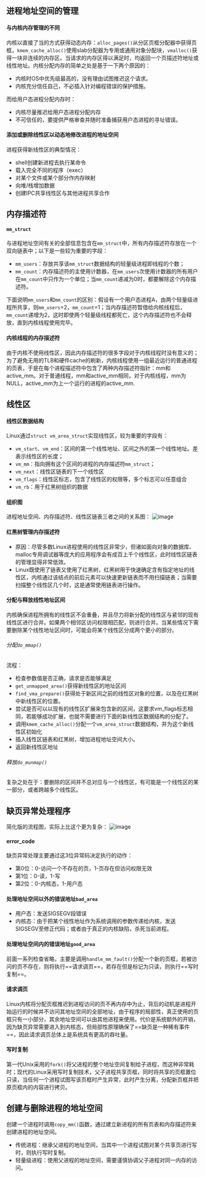 ## 进程地址空间的管理
#### 与内核内存管理的不同
内核以直接了当的方式获得动态内存：`alloc_pages()`从分区页框分配器中获得页框，`kmem_cache_alloc()`使用slab分配器为专用或通用对象分配块，`vmalloc()`获得一块非连续的内存区。当请求的内存区得以满足时，均返回一个页描述符地址或线性地址。内核分配内存的简单之处是基于一下两个原因的：
- 内核时OS中优先级最高的，没有理由试图推迟这个请求。
- 内核充分信任自己，不必插入针对编程错误的保护措施。

而给用户态进程分配内存时：
- 内核尽量推迟给用户态进程分配内存
- 不可信任的，要提供严格审查并随时准备捕获用户态进程的寻址错误。

#### 添加或删除线性区以动态地修改进程的地址空间
进程获得新线性区的典型情况：
- shell创建新进程去执行某命令
- 载入完全不同的程序（exec）
- 对某个文件或某个部分作内存映射
- 向堆/栈增加数据
- 创建IPC共享线性区与其他进程共享合作

## 内存描述符
#### `mm_struct`
与进程地址空间有关的全部信息包含在`mm_struct`中，所有内存描述符存放在一个双向链表中；以下是一些较为重要的字段：
- `mm_users`：存放共享该`mm_struct`数据结构的轻量级进程即线程的个数；
- `mm_count`：内存描述符的主使用计数器，在`mm_users`次使用计数器的所有用户在`mm_count`中只作为一个单位；当`mm_count`递减为0时，都要解除这个内存描述符。

下面说明`mm_users`和`mm_count`的区别：假设有一个用户态进程A，由两个轻量级进程所共享，则`mm_users`=2，`mm_count`=1；当内存描述符暂借给内核线程后，`mm_count`递增为2，这时即使两个轻量级线程都死亡，这个内存描述符也不会释放，直到内核线程使用完毕。

#### 内核线程的内存描述符
由于内核不使用线性区，因此内存描述符的很多字段对于内核线程时没有意义的；为了避免无用的TLB和硬件cache的刷新，内核线程使用一组最近运行的普通进程的页表，于是在每个进程描述符中包含了两种内存描述符指针：mm和active_mm。对于普通线程，mm和active_mm相同，对于内核线程，mm为NULL，active_mm为上一个运行的进程的active_mm.

## 线性区
#### 线性区数据结构
Linux通过`struct vm_area_struct`实现线性区，较为重要的字段有：
- `vm_start`、`vm_end`：区间的第一个线性地址、区间之外的第一个线性地址。差表示线性区的长度；
- `vm_mm`：指向拥有这个区间的进程的内存描述符`mm_struct`；
- `vm_next`：线性区链表的下一个线性区
- `vm_flags`：线性区标志，包含了线性区的权限等，多个标志可以任意组合
- `vm_rb`：用于红黑树组织的数据

#### 组织图
进程地址空间、内存描述符、线性区链表三者之间的关系图：
![image](https://www.linuxidc.com/upload/2011_04/110416063664514.gif)

#### 红黑树管理内存描述符
- 原因：尽管多数Linux进程使用的线性区非常少，但诸如面向对象的数据库、malloc专用调试器等庞大的应用程序会有成百上千个线性区，此时线性区链表的管理显得非常低效。
- Linux既使用了链表又使用了红黑树，红黑树用于快速确定含有指定地址的线性区，内核通过该结点的前后元素可以快速更新链表而不用扫描链表；当需要扫描整个线性区几个时，这是通常使用链表进行操作。

#### 分配与释放线性地址区间
内核确保进程所拥有的线性区不会重叠，并且尽力将新分配的线性区与紧邻的现有线性区进行合并。如果两个相邻区访问权限相匹配，则进行合并。当某些情况下需要删除某个线性地址区间时，可能会将某个线性区分成两个更小的部分。

###### 分配`do_mmap()`
流程：
- 检查参数值是否正确，请求是否能够满足
- `get_unmapped_area()`获得新线性区的地址区间
- `find_vma_prepare()`获得处于新区间之前的线性区对象的位置，以及在红黑树中新线性区的位置。
- 尝试是否可以以现有的线性区扩展来包含新的区间，这要求vm_flags标志相同，若能够成功扩展，也就不需要进行下面的新线性区数据结构的分配了。
- 调用`kmem_cache_alloc()`分配一个`vm_area_struct`数据结构，并为这个新线性区初始化
- 插入线性区链表和红黑树，增加进程地址空间大小。
- 返回新线性区地址

###### 释放`do_munmap()`
复杂之处在于：要删除的区间并不总对应与一个线性区，有可能是一个线性区的某一部分，或者跨越多个线性区。

## 缺页异常处理程序
简化版的流程图，实际上比这个更为复杂：
![image](https://pic2.zhimg.com/v2-6d8dad5dc9640d60b2f36a0d00260ac1_r.jpg)

#### error_code
缺页异常处理主要通过这3位异常码决定执行的动作：
- 第0位：0-访问一个不存在的页，1-页存在但访问权限无效
- 第1位：0-读，1-写
- 第2位：0-内核态，1-用户态

#### 处理地址空间以外的错误地址`bad_area`
- 用户态：发送SIGSEGV段错误
- 内核态：由于把某个线性地址作为系统调用的参数传递给内核，发送SIGSEGV至修正代码；或者由于真正的内核缺陷，杀死当前进程。

#### 处理地址空间内的错误地址`good_area`
前面一系列检查省略，主要是调用`handle_mm_fault()`分配一个新的页框，若被访问的页不存在，则将执行==请求调页==，若存在但是标记为只读，则执行==写时复制==。

#### 请求调页
Linux内核将分配页框推迟到进程访问的页不再内存中为止，背后的动机是进程开始运行的时候并不访问其地址空间的全部地址，由于程序的局部性，真正使用的页框只有一小部分，其余地址空间可以由其他进程来使用。代价是系统额外的开销，因为缺页异常需要进入到内核态，但局部性原理确保了==缺页是一种稀有事件==，因此请求调页总体上是系统具有更高的吞吐量。

#### 写时复制
第一代Unix采用的`fork()`将父进程的整个地址空间复制给子进程，而这种非常耗时；现代的Linux采用写时复制技术，父子进程共享页框，同时将共享的页框置位只读，当任何一个进程试图写该页框时产生异常，此时产生分离，分配新页框并把原页框内的内容进行拷贝。

## 创建与删除进程的地址空间
创建一个进程时调用`copy_mm()`函数，通过建立新进程的所有页表和内存描述符来创建进程的地址空间。

- 传统进程：继承父进程的地址空间，当其中一个进程试图对某个共享页进行写时，则执行写时复制。
- 轻量级进程：使用父进程的地址空间，需要谨慎协调父子进程对同一内存的访问。

